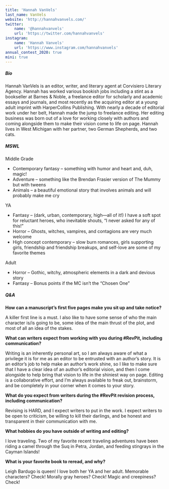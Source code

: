 ```yaml
---
title: 'Hannah VanVels'
last_name: VanVels
website: 'http://hannahvanvels.com/'
twitter:
    name: '@hannahvanvels'
    url: 'https://twitter.com/hannahvanvels'
instagram:
    name: 'Hannah Vanvels'
    url: 'https://www.instagram.com/hannahvanvels'
annual_contest_2020: true
mini: true
---
```


##### Bio

Hannah VanVels is an editor, writer, and literary agent at Corvisiero Literary Agency. Hannah has worked various bookish jobs including a stint as a bookseller at Barnes & Noble, a freelance editor for scholarly and academic essays and journals, and most recently as the acquiring editor at a young adult imprint with HarperCollins Publishing. With nearly a decade of editorial work under her belt, Hannah made the jump to freelance editing. Her editing business was born out of a love for working closely with authors and coming alongside them to make their vision come to life on page. Hannah lives in West Michigan with her partner, two German Shepherds, and two cats.

##### MSWL

Middle Grade
 * Contemporary fantasy – something with humor and heart and, duh, magic!
 * Adventure – something like the Brendan Frasier version of The Mummy but with tweens
 * Animals – a beautiful emotional story that involves animals and will probably make me cry

YA
 * Fantasy – (dark, urban, contemporary, high&mdash;all of it!) I have a soft spot for reluctant heroes, who inevitable shouts, “I never asked for any of this!”
 * Horror – Ghosts, witches, vampires, and contagions are very much welcome
 * High concept contemporary – slow burn romances, girls supporting girls, friendship and friendship breakups, and self-love are some of my favorite themes

Adult
 * Horror – Gothic, witchy, atmospheric elements in a dark and devious story
 * Fantasy – Bonus points if the MC isn’t the “Chosen One”

##### Q&A

**How can a manuscript’s first five pages make you sit up and take notice?**

A killer first line is a must. I also like to have some sense of who the main character is/is going to be, some idea of the main thrust of the plot, and most of all an idea of the stakes.

**What can writers expect from working with you during #RevPit, including communication?**

Writing is an inherently personal art, so I am always aware of what a privilege it is for me as an editor to be entrusted with an author’s story. It is an editor’s job to help make an author’s work shine, so I like to make sure that I have a clear idea of an author’s editorial vision, and then I come alongside to help bring that vision to life in the shiniest way on page. Editing is a collaborative effort, and I’m always available to freak out, brainstorm, and be completely in your corner when it comes to your story.

**What do you expect from writers during the #RevPit revision process, including communication?**

Revising is HARD, and I expect writers to put in the work. I expect writers to be open to criticism, be willing to kill their darlings, and be honest and transparent in their communication with me.
 
**What hobbies do you have outside of writing and editing?**

I love traveling. Two of my favorite recent traveling adventures have been riding a camel through the Suq in Petra, Jordan, and feeding stingrays in the Cayman Islands!

**What is your favorite book to reread, and why?**

Leigh Bardugo is queen! I love both her YA and her adult. Memorable characters? Check! Morally gray heroes? Check! Magic and creepiness? Check!